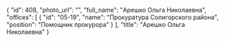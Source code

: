 {
    "id": 408,
    "photo_url": "",
    "full_name": "Арешко Ольга Николаевна",
    "offices": [
        {
            "id": "05-19",
            "name": "Прокуратура Солигорского района",
            "position": "Помощник прокурора"
        }
    ],
    "title": "Арешко Ольга Николаевна"
}